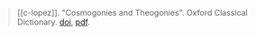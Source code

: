 > [[c-lopez]]. "Cosmogonies and Theogonies". Oxford Classical Dictionary. [doi](https://doi-org.ezproxy.lib.utexas.edu/10.1093/acrefore/9780199381135.013.8031), [pdf](a/c-lopez2016.pdf).